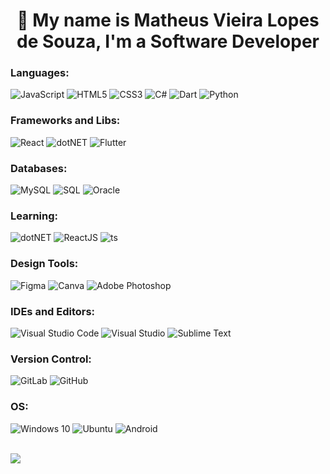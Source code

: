 <h1 align="center">👋 My name is Matheus Vieira Lopes de Souza, I'm a Software Developer</h1>

<h3 align="left">Languages:</h3>
<p align="left">
  <img alt="JavaScript" src="https://img.shields.io/badge/javascript-%23323330.svg?style=for-the-badge&logo=javascript&logoColor=%23F7DF1E"/>
  <img alt="HTML5" src="https://img.shields.io/badge/html5-%23E34F26.svg?style=for-the-badge&logo=html5&logoColor=white"/>
  <img alt="CSS3" src="https://img.shields.io/badge/css3-%231572B6.svg?style=for-the-badge&logo=css3&logoColor=white"/>
  <img alt="C#" src="https://img.shields.io/badge/c%23-%23239120.svg?style=for-the-badge&logo=c-sharp&logoColor=white%22"/>
  <img alt="Dart" src="https://img.shields.io/badge/dart-%230175C2.svg?style=for-the-badge&logo=dart&logoColor=white"/>
  <img alt="Python" src="https://img.shields.io/badge/python-%2314354C.svg?style=for-the-badge&logo=python&logoColor=white"/>
</p>

<h3 align="left">Frameworks and Libs:</h3>
<p align="left">
  <img alt="React" src="https://img.shields.io/badge/react-%2320232a.svg?style=for-the-badge&logo=react&logoColor=%2361DAFB"/>
  <!--<img alt="VueJs" src="https://img.shields.io/badge/vue.JS-%23239120?style=for-the-badge&logo=vue-js"/> -->
  <img alt= "dotNET" src="https://img.shields.io/badge/.NET-5C2D91?style=for-the-badge&logo=.net&logoColor=white"/>
  <!-- <img alt="Material UI" src="https://img.shields.io/badge/materialui-%230081CB.svg?style=for-the-badge&logo=material-ui&logoColor=white"/> -->
  <img alt="Flutter" src="https://img.shields.io/badge/Flutter-%2302569B.svg?style=for-the-badge&logo=Flutter&logoColor=white"/>
</p>

<h3 align="left">Databases:</h3>
<p align="left">
  <img alt="MySQL" src ="https://img.shields.io/badge/MySQL-%23316190.svg?style=for-the-badge&logo=postgresql&logoColor=white"/>
  <img alt="SQL" src ="https://img.shields.io/badge/SQL-%23DB3434?style=for-the-badge&logoColor=white%22"/>
  <img alt="Oracle" src ="https://img.shields.io/badge/Oracle-F80000?style=for-the-badge&logo=oracle&logoColor=white"/>
</p>

<h3 align="left">Learning:</h3>
<p align="left">  
  <img alt= "dotNET" src="https://img.shields.io/badge/.NET-5C2D91?style=for-the-badge&logo=.net&logoColor=white"/>
  <img alt="ReactJS" src="https://img.shields.io/badge/react-%2320232a.svg?style=for-the-badge&logo=react&logoColor=%2361DAFB"/>
  <img alt="ts" src="https://img.shields.io/badge/typescript-%23007ACC.svg?style=for-the-badge&logo=typescript&logoColor=white"/>
  <!-- <img alt="UI/UX" src="https://img.shields.io/badge/ui/ux%20design-%23FF26BE?style=for-the-badge&logoColor=white"/> -->
</p>

<h3 align="left">Design Tools:</h3>
<p align="left">
  <!-- <img alt="Adobe XD" src="https://img.shields.io/badge/adobexd-%23FF26BE.svg?style=for-the-badge&logo=adobexd&logoColor=white"/> -->
  <img alt="Figma" src="https://img.shields.io/badge/figma-%23F24E1E.svg?style=for-the-badge&logo=figma&logoColor=white"/>
  <img alt="Canva" src="https://img.shields.io/badge/Canva-%2300C4CC.svg?style=for-the-badge&logo=Canva&logoColor=white"/>
  <img alt="Adobe Photoshop" src="https://img.shields.io/badge/adobephotoshop-%2331A8FF.svg?style=for-the-badge&logo=adobephotoshop&logoColor=white"/>
</p>

<h3 align="left">IDEs and Editors:</h3>
<p align="left">
  <img alt="Visual Studio Code" src="https://img.shields.io/badge/VisualStudioCode-0078d7.svg?style=for-the-badge&logo=visual-studio-code&logoColor=white"/>
  <img alt="Visual Studio" src="https://img.shields.io/badge/VisualStudio-5C2D91.svg?style=for-the-badge&logo=visual-studio&logoColor=white"/>
  <img alt="Sublime Text" src="https://img.shields.io/badge/sublime_text-%23575757.svg?style=for-the-badge&logo=sublime-text&logoColor=important"/>
  <!-- <img alt="PyCharm" src="https://img.shields.io/badge/pycharm-143?style=for-the-badge&logo=pycharm&logoColor=black&color=black&labelColor=green"/> -->
</p>

<h3 align="left">Version Control:</h3>
<p align="left">
  <img alt="GitLab" src="https://img.shields.io/badge/gitlab-%23181717.svg?style=for-the-badge&logo=gitlab&logoColor=white"/>
  <img alt="GitHub" src="https://img.shields.io/badge/github-%23121011.svg?style=for-the-badge&logo=github&logoColor=white"/>
</p>
<h3 align="left">OS:</h3>
<p align="left">
  <img alt="Windows 10" src="https://img.shields.io/badge/Windows-0078D6?style=for-the-badge&logo=windows&logoColor=white" />
  <img alt="Ubuntu" src="https://img.shields.io/badge/Ubuntu-E95420?style=for-the-badge&logo=ubuntu&logoColor=white" />
  <!-- <img alt="IOS" src="https://img.shields.io/badge/iOS-000000?style=for-the-badge&logo=ios&logoColor=white"> -->
  <img alt="Android" src="https://img.shields.io/badge/Android-3DDC84?style=for-the-badge&logo=android&logoColor=white" />
</p>
<br>
<div>
  <img src="https://github-readme-stats.vercel.app/api/top-langs/?username=M4theusVieir4&langs_count=10&show_icons=true&locale=en&layout=compact&theme=radical"/>
</div>
<!-- 
  <img src="https://github-readme-stats.vercel.app/api?username=ScientistWsy&theme=dark&show_icons=true" />
  <img src="https://github-readme-stats.vercel.app/api/top-langs/?username=scientistwsy&layout=donut" />
<h3 align="left">Connect with me:</h3>
<p align="left">
<a href="https://linkedin.com/in/matheusssleite" target="blank"><img align="center" src="https://raw.githubusercontent.com/rahuldkjain/github-profile-readme-generator/master/src/images/icons/Social/linked-in-alt.svg" alt="matheusvieira" height="15" width="25" /></a>
<a href="mailto:vieiramatheus72@gmail.com" target="blank"><img align="center" src="https://upload.wikimedia.org/wikipedia/commons/thumb/7/7e/Gmail_icon_%282020%29.svg/512px-Gmail_icon_%282020%29.svg.png" alt="matheusvieira" height="10" width="13" /></a>
</p>
-->
